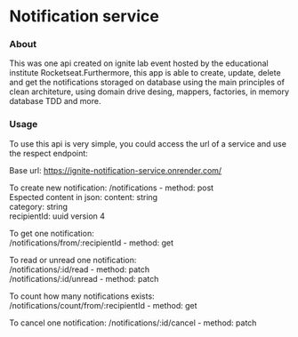 # Notification service
### About
This was one api created on ignite lab event hosted by the educational institute Rocketseat.Furthermore, this app is able to create, update, delete and get the notifications storaged on database using the main principles of clean architeture, using domain drive desing, mappers, factories, in memory database TDD and more.

### Usage
To use this api is very simple, you could access the url of a service and use the respect endpoint: 

Base url: https://ignite-notification-service.onrender.com/

To create new notification: 
	/notifications - method: post    
	Espected content in json: 
		content: string  
		category: string  	
		recipientId: uuid version 4  

To get one notification:  
	/notifications/from/:recipientId - method: get   

To read or unread one notification:  
	/notifications/:id/read - method: patch   
	/notifications/:id/unread - method: patch  

To count how many notifications exists:		 
	/notifications/count/from/:recipientId - method: get	

To cancel one notification: 
	/notifications/:id/cancel - method: patch 
